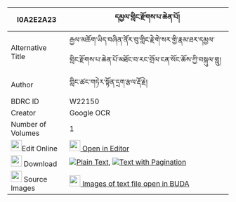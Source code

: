 |I0A2E2A23|དམྱལ་གླིང་རྫོགས་པ་ཆེན་པོ། 
| --- | --- 
|Alternative Title |རྒྱལ་མཆོག་ཡིད་བཞིན་ནོར་བུ་གླིང་རྗེ་གེ་སར་གྱི་རྣམ་ཐར་དམྱལ་གླིང་རྫོགས་པ་ཆེན་པོ་མཐོང་བ་རང་གྲོལ་ངན་སོང་ཆོས་ཀྱི་བསྐུལ་གླུ།
|Author| གླིང་ཚང་གཏེར་སྟོན་དྲག་རྩལ་རྡོ་རྗེ།
|BDRC ID | W22150
|Creator | Google OCR
|Number of Volumes| 1
|<img width="25" src="https://img.icons8.com/color/25/000000/edit-property.png">Edit Online| [<img width="25" src="https://avatars.githubusercontent.com/u/45091458?s=200&v=4"> Open in Editor](http://editor.openpecha.org/I0A2E2A23)
|<img width="25" src="https://img.icons8.com/fluent/48/000000/download-2.png"/>  Download | [![](https://img.icons8.com/color/20/000000/txt.png)Plain Text](https://github.com/Openpecha/I0A2E2A23/releases/download/v1/nyal_ling_dzokpa_chenpo_plain_I0A2E2A23.zip), [![](https://img.icons8.com/color/20/000000/txt.png)Text with Pagination](https://github.com/Openpecha/I0A2E2A23/releases/download/v1/nyal_ling_dzokpa_chenpo_pages_I0A2E2A23.zip)
|<img width="25" src="https://img.icons8.com/plasticine/100/000000/pictures-folder.png"/>  Source Images | [<img width="25" src="https://library.bdrc.io/icons/BUDA-small.svg"> Images of text file open in BUDA](https://library.bdrc.io/show/bdr:W22150)